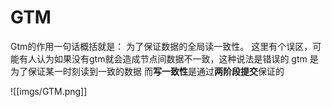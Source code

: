 # GTM

Gtm的作用一句话概括就是：
为了保证数据的全局读一致性。
这里有个误区，可能有人认为如果没有gtm就会造成节点间数据不一致，这种说法是错误的
gtm 是为了保证某一时刻读到一致的数据
而**写一致性**是通过**两阶段提交**保证的

![[imgs/GTM.png]]
